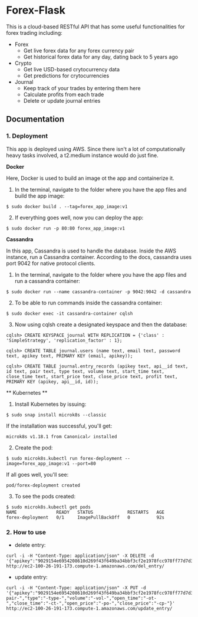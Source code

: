 # Forex-Flask
This is a cloud-based RESTful API that has some useful functionalities for forex trading including:

* Forex
  * Get live forex data for any forex currency pair
  * Get historical forex data for any day, dating back to 5 years ago
* Crypto
  * Get live USD-based crytocurrency data
  * Get predictions for crytocurrencies
* Journal
  * Keep track of your trades by entering them here
  * Calculate profits from each trade
  * Delete or update journal entries

## Documentation

### 1. Deployment
This app is deployed using AWS. Since there isn't a lot of computationally heavy tasks involved, a t2.medium instance would do just fine.

**Docker**

Here, Docker is used to build an image ot the app and containerize it. 
1. In the terminal, navigate to the folder where you have the app files and build the app image:
```
$ sudo docker build . --tag=forex_app_image:v1
```
2. If everything goes well, now you can deploy the app:
```
$ sudo docker run -p 80:80 forex_app_image:v1
```

**Cassandra**

In this app, Cassandra is used to handle the database. Inside the AWS instance, run a Cassandra container. According to the docs, cassandra uses port 9042 for native protocol clients.
1. In the terminal, navigate to the folder where you have the app files and run a cassandra container:
```
$ sudo docker run --name cassandra-container -p 9042:9042 -d cassandra 
```
2. To be able to run commands inside the cassandra container:
```
$ sudo docker exec -it cassandra-container cqlsh 
```
3. Now using cqlsh create a designated keyspace and then the database:
```
cqlsh> CREATE KEYSPACE journal WITH REPLICATION = {'class' : 'SimpleStrategy', 'replication_factor' : 1}; 
```
```
cqlsh> CREATE TABLE journal.users (name text, email text, password text, apikey text, PRIMARY KEY (email, apikey)); 
 ```
```
cqlsh> CREATE TABLE journal.entry_records (apikey text, api__id text, id text, pair text, type text, volume text, start_time text, close_time text, start_price text, close_price text, profit text, PRIMARY KEY (apikey, api__id, id)); 
```

** Kubernetes **

1. Install Kubernetes by issuing:
```
$ sudo snap install microk8s --classic
```
If the installation was successful, you'll get:
```
microk8s v1.18.1 from Canonical✓ installed
```
2. Create the pod:
```
$ sudo microk8s.kubectl run forex-deployment --image=forex_app_image:v1 --port=80
```
If all goes well, you'll see:
```
pod/forex-deployment created
```
3. To see the pods created:
```
$ sudo microk8s.kubectl get pods
NAME               READY   STATUS             RESTARTS   AGE
forex-deployment   0/1     ImagePullBackOff   0          92s
```

### 2. How to use

* delete entry:
``` 
curl -i -H "Content-Type: application/json" -X DELETE -d '{"apikey":"9029154e6954208610d269f43f649ba34bbf3cf2e1978fcc978ff77d7d387ddb","id":"001"}' http://ec2-100-26-191-173.compute-1.amazonaws.com/del_entry/
```

* update entry:
``` 
curl -i -H "Content-Type: application/json" -X PUT -d '{"apikey":"9029154e6954208610d269f43f649ba34bbf3cf2e1978fcc978ff77d7d387ddb","id":"001","pair":"-pair-","type":"-type-","volume":"-vol-","open_time":"-ot-","close_time":"-ct-","open_price":"-po-","close_price":"-cp-"}' http://ec2-100-26-191-173.compute-1.amazonaws.com/update_entry/
```

